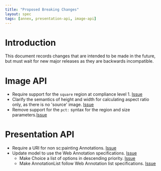 ```yaml
---
title: "Proposed Breaking Changes"
layout: spec
tags: [annex, presentation-api, image-api]
---
```


# Introduction

This document records changes that are intended to be made in the future, but must wait for new major releases as they are backwards incompatible.

# Image API

* Require support for the `square` region at compliance level 1. [Issue][square]
* Clarify the semantics of height and width for calculating aspect ratio only, as there is no 'source' image. [Issue][aspectratio]
* Remove support for the `pct:` syntax for the region and size parameters.[Issue][deprecatepct]

# Presentation API

* Require a URI for non sc:painting Annotations. [Issue][nonpainting]
* Update model to use the Web Annotation specifications. [Issue][webanno]
  * Make Choice a list of options in descending priority. [Issue][choice]
  * Make AnnotationList follow Web Annotation list specifications. [Issue][annolist]

[square]: https://github.com/IIIF/iiif.io/issues/501
[aspectratio]: https://github.com/IIIF/iiif.io/issues/477
[nonpainting]: https://github.com/IIIF/iiif.io/issues/456
[webanno]: https://github.com/IIIF/iiif.io/issues/496
[choice]: https://github.com/IIIF/iiif.io/issues/368
[annolist]: https://github.com/IIIF/iiif.io/issues/496
[deprecatepct]: https://github.com/IIIF/iiif.io/issues/478
